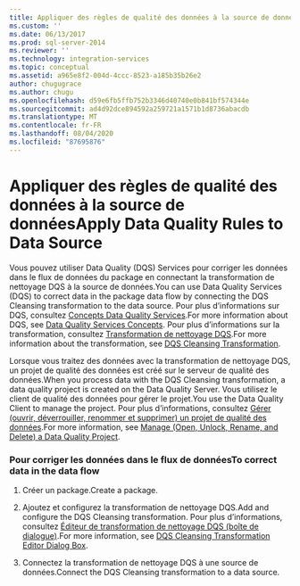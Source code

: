 ```yaml
---
title: Appliquer des règles de qualité des données à la source de données | Microsoft Docs
ms.custom: ''
ms.date: 06/13/2017
ms.prod: sql-server-2014
ms.reviewer: ''
ms.technology: integration-services
ms.topic: conceptual
ms.assetid: a965e8f2-004d-4ccc-8523-a185b35b26e2
author: chugugrace
ms.author: chugu
ms.openlocfilehash: d59e6fb5ffb752b3346d40740e0b841bf574344e
ms.sourcegitcommit: ad4d92dce894592a259721a1571b1d8736abacdb
ms.translationtype: MT
ms.contentlocale: fr-FR
ms.lasthandoff: 08/04/2020
ms.locfileid: "87695876"
---
```

# <a name="apply-data-quality-rules-to-data-source"></a><span data-ttu-id="22de4-102">Appliquer des règles de qualité des données à la source de données</span><span class="sxs-lookup"><span data-stu-id="22de4-102">Apply Data Quality Rules to Data Source</span></span>
  <span data-ttu-id="22de4-103">Vous pouvez utiliser Data Quality (DQS) Services pour corriger les données dans le flux de données du package en connectant la transformation de nettoyage DQS à la source de données.</span><span class="sxs-lookup"><span data-stu-id="22de4-103">You can use Data Quality Services (DQS) to correct data in the package data flow by connecting the DQS Cleansing transformation to the data source.</span></span> <span data-ttu-id="22de4-104">Pour plus d’informations sur DQS, consultez [Concepts Data Quality Services](../../../data-quality-services/data-quality-services-concepts.md).</span><span class="sxs-lookup"><span data-stu-id="22de4-104">For more information about DQS, see [Data Quality Services Concepts](../../../data-quality-services/data-quality-services-concepts.md).</span></span> <span data-ttu-id="22de4-105">Pour plus d’informations sur la transformation, consultez [Transformation de nettoyage DQS](dqs-cleansing-transformation.md).</span><span class="sxs-lookup"><span data-stu-id="22de4-105">For more information about the transformation, see [DQS Cleansing Transformation](dqs-cleansing-transformation.md).</span></span>  
  
 <span data-ttu-id="22de4-106">Lorsque vous traitez des données avec la transformation de nettoyage DQS, un projet de qualité des données est créé sur le serveur de qualité des données.</span><span class="sxs-lookup"><span data-stu-id="22de4-106">When you process data with the DQS Cleansing transformation, a data quality project is created on the Data Quality Server.</span></span> <span data-ttu-id="22de4-107">Vous utilisez le client de qualité des données pour gérer le projet.</span><span class="sxs-lookup"><span data-stu-id="22de4-107">You use the Data Quality Client to manage the project.</span></span> <span data-ttu-id="22de4-108">Pour plus d’informations, consultez [Gérer &#40;ouvrir, déverrouiller, renommer et supprimer&#41; un projet de qualité des données](../../../data-quality-services/manage-open-unlock-rename-and-delete-a-data-quality-project.md).</span><span class="sxs-lookup"><span data-stu-id="22de4-108">For more information, see [Manage &#40;Open, Unlock, Rename, and Delete&#41; a Data Quality Project](../../../data-quality-services/manage-open-unlock-rename-and-delete-a-data-quality-project.md).</span></span>  
  
### <a name="to-correct-data-in-the-data-flow"></a><span data-ttu-id="22de4-109">Pour corriger les données dans le flux de données</span><span class="sxs-lookup"><span data-stu-id="22de4-109">To correct data in the data flow</span></span>  
  
1.  <span data-ttu-id="22de4-110">Créer un package.</span><span class="sxs-lookup"><span data-stu-id="22de4-110">Create a package.</span></span>  
  
2.  <span data-ttu-id="22de4-111">Ajoutez et configurez la transformation de nettoyage DQS.</span><span class="sxs-lookup"><span data-stu-id="22de4-111">Add and configure the DQS Cleansing transformation.</span></span> <span data-ttu-id="22de4-112">Pour plus d’informations, consultez [Éditeur de transformation de nettoyage DQS (boîte de dialogue)](../../dqs-cleansing-transformation-editor-dialog-box.md).</span><span class="sxs-lookup"><span data-stu-id="22de4-112">For more information, see [DQS Cleansing Transformation Editor Dialog Box](../../dqs-cleansing-transformation-editor-dialog-box.md).</span></span>  
  
3.  <span data-ttu-id="22de4-113">Connectez la transformation de nettoyage DQS à une source de données.</span><span class="sxs-lookup"><span data-stu-id="22de4-113">Connect the DQS Cleansing transformation to a data source.</span></span>  
  
  
